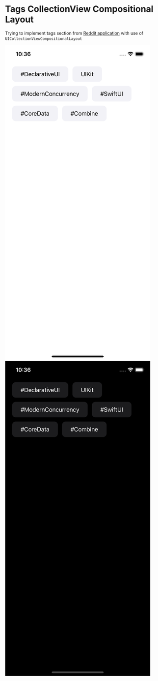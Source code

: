 # Tags CollectionView Compositional Layout

Trying to implement tags section from [Reddit application](https://www.reddit.com) with use of `UICollectionViewCompositionalLayout`

![light mode screenshot](GitHubResources/SimulatorScreenshot-iPhoneLightMode.png)
![dark mode screenshot](GitHubResources/SimulatorScreenshot-iPhoneDarkMode.png)
